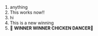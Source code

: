 1. anything
1. This works now!!
1. hi
1. This is a new winning
1. 💃 **WINNER WINNER CHICKEN DANCER**🐔